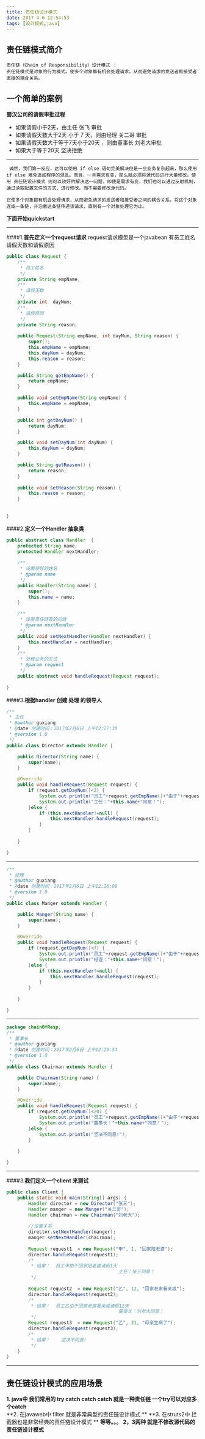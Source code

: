 ```yaml
---
title: 责任链设计模式
date: 2017-4-6 12:54:53
tags: [设计模式,java]
---
```


## 责任链模式简介
    责任链（Chain of Responsibility）设计模式 ：
    责任链模式是对象的行为模式。使多个对象都有机会处理请求，从而避免请求的发送者和接受者直接的耦合关系。

## 一个简单的案例

**蜀汉公司的请假审批过程**

 -  如果请假小于2天，由主任 张飞 审批
 - 如果请假天数大于2天 小于 7 天，则由经理  关二哥 审批
 - 如果请假天数大于等于7天小于20天 ，则由董事长 刘老大审批
 - 如果大于等于20天 坚决拒绝   


----------


     诚然，我们第一反应，这可以使用 if else 语句完美解决但是一旦业务复杂起来，那么使用 if else 难免造成程序的混乱。而且，一旦需求有变，那么就必须将源代码进行大量修改。使用 责任链设计模式 则可以较好的解决这一问题，即使是需求有变，我们也可以通过反射机制，通过读取配置文件的方式，进行修改。而不需要修改源代码。
     
    它使多个对象都有机会处理请求，从而避免请求的发送者和接受者之间的耦合关系。将这个对象连成一条链，并沿着这条链传递该请求，直到有一个对象处理它为止。

**下面开始quickstart**


----------


####1.**首先定义一个request请求**
   request请求模型是一个javabean  有员工姓名请假天数和请假原因
```java
public class Request {
	/**
	 * 员工姓名
	 */
	private String empName; 
	/**
	 * 请假天数
	 */
	private int  dayNum;   
	/**
	 * 请假原因
	 */
	private String reason;  	
	
	public Request(String empName, int dayNum, String reason) {
		super();
		this.empName = empName;
		this.dayNum = dayNum;
		this.reason = reason;
	}

	public String getEmpName() {
		return empName;
	}

	public void setEmpName(String empName) {
		this.empName = empName;
	}

	public int getDayNum() {
		return dayNum;
	}

	public void setDayNum(int dayNum) {
		this.dayNum = dayNum;
	}

	public String getReason() {
		return reason;
	}
	
	public void setReason(String reason) {
		this.reason = reason;
	}
	
	
}

```

####2.**定义一个Handler 抽象类**

```java
public abstract class Handler  {
	protected String name;
	protected Handler nextHandler;
	
	/**
	 * 设置领导的姓名
	 * @param name
	 */
	public Handler(String name) {
		super();
		this.name = name;
	}

	/**
	 * 设置责任链表的后继
	 * @param nextHandler
	 */
	public void setNextHandler(Handler nextHandler) {
		this.nextHandler = nextHandler;
	}
	/**
	 * 处理业务的方法
	 * @param request
	 */
	public abstract void handleRequest(Request request);
	
}

```
####3.**根据handler 创建 处理 的领导人**



``` java
/**
 * 主任
 * @author guxiang
 * @date 创建时间：2017年2月6日 上午12:27:30 
 * @version 1.0
 */
public class Director extends Handler {

	public Director(String name) {
		super(name);
	}

	@Override
	public void handleRequest(Request request) {
		if (request.getDayNum()<2) {
			System.out.println("员工"+request.getEmpName()+"由于"+request.getReason()+"请假"+request.getDayNum()+"天");
			System.out.println("主任："+this.name+"同意！");
		}else {
			if (this.nextHandler!=null) {
				this.nextHandler.handleRequest(request);
			}
		}
		
	}

}
```


----------
```java
/**
 * 经理
 * @author guxiang
 * @date 创建时间：2017年2月6日 上午12:26:08 
 * @version 1.0
 */
public class Manger extends Handler {

	public Manger(String name) {
		super(name);
	}

	@Override
	public void handleRequest(Request request) {
		if (request.getDayNum()<7) {
			System.out.println("员工"+request.getEmpName()+"由于"+request.getReason()+"请假"+request.getDayNum()+"天");
			System.out.println("经理："+this.name+"同意！");
		}else {
			if (this.nextHandler!=null) {
				this.nextHandler.handleRequest(request);
			}
		}
		
	}

}
```


----------

```java
package chainOfResp;
/**
 * 董事长
 * @author guxiang
 * @date 创建时间：2017年2月6日 上午12:29:34 
 * @version 1.0
 */
public class Chairman extends Handler {

	public Chairman(String name) {
		super(name);
	}

	@Override
	public void handleRequest(Request request) {
		if (request.getDayNum()<20) {
			System.out.println("员工"+request.getEmpName()+"由于"+request.getReason()+"请假"+request.getDayNum()+"天");
			System.out.println("董事长："+this.name+"同意！");
		}else {
			System.out.println("坚决不同意!");
		}
		
	}

}

```


----------
####3.**我们定义一个client 来测试**
```java
public class Client {
	public static void main(String[] args) {
		Handler director = new Director("张三");
		Handler manger = new Manger("关二哥");
		Handler chairman = new Chairman("刘老大");
		
		//设置关系
		director.setNextHandler(manger);
		manger.setNextHandler(chairman);
		
		Request request1  = new Request("甲", 1, "回家陪老婆");
		director.handleRequest(request1);
		/*
		 * 结果：  员工甲由于回家陪老婆请假1天
                                         主任：张三同意！
		 */
		
		Request request2  = new Request("乙", 12, "回家老家看亲戚");
		director.handleRequest(request2);
		/*
		 * 结果：  员工乙由于回家老家看亲戚请假12天
                                         董事长：刘老大同意！
		 */
		Request request3  = new Request("乙", 21, "母亲生病了");
		director.handleRequest(request3);
		/*
		 * 结果：    坚决不同意!
		 */
	}
}
```


----------
## 责任链设计模式的应用场景
 **1. java中 我们常用的 try catch  catch catch 就是一种责任链 一个try可以对应多个catch**  
 **2. 在javaweb中  filter 就是非常典型的责任链设计模式 **
 **3. 在struts2中 拦截器也是非常经典的责任链设计模式  **
 **等等。。。**
   **2，3两种 就是不修改源代码的责任链设计模式**

